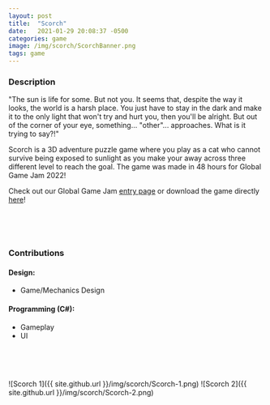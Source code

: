 ```yaml
---
layout: post
title:  "Scorch"
date:   2021-01-29 20:08:37 -0500
categories: game
image: /img/scorch/ScorchBanner.png
tags: game
---
```

### Description
"The sun is life for some. But not you. It seems that, despite the way it looks, the world is a harsh place. You just have to stay in the dark and make it to the only light that won't try and hurt you, then you'll be alright. But out of the corner of your eye, something... "other"... approaches. What is it trying to say?!"

Scorch is a 3D adventure puzzle game where you play as a cat who cannot survive being exposed to sunlight as you make your away across three different level to reach the goal. The game was made in 48 hours for Global Game Jam 2022!

Check out our Global Game Jam [entry page](https://globalgamejam.org/2022/games/scorch-7) or download the game directly [here](https://ggj.s3.amazonaws.com/games/2022/01/95968/exec/vbGsA/Scorch.zip)!

<div style ="height:50px"></div>

### Contributions

#### Design:
* Game/Mechanics Design

#### Programming (C#):
* Gameplay
* UI

<div style ="height:50px"></div>

![Scorch 1]({{ site.github.url }}/img/scorch/Scorch-1.png)
![Scorch 2]({{ site.github.url }}/img/scorch/Scorch-2.png)